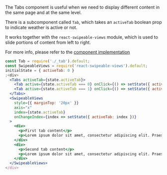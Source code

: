 The Tabs component is useful when we need to display different content in the same page and at the same level.

There is a subcomponent called `Tab`, which takes an `activeTab` boolean prop to indicate weather is active or not.

It works together with the `react-swipeable-views` module, which is used to slide portions of content from left to right.

For more info, please refer to the <a href="https://github.com/gazpachu/sugui/tree/master/src/components/tabs/index.jsx" target="_blank">component implementation</a>

```jsx
const Tab = require('./_tab').default;
const SwipeableViews = require('react-swipeable-views').default;
initialState = { activeTab: 0 }
;<div>
  <Tabs activeTab={state.activeTab}>
    <Tab active={state.activeTab === 0} onClick={() => setState({ activeTab: 0 })}>Tab 1</Tab>
    <Tab active={state.activeTab === 1} onClick={() => setState({ activeTab: 1 })}>Tab 2</Tab>
  </Tabs>
  <SwipeableViews
    style={{ marginTop: '20px' }}
    axis="x"
    index={state.activeTab}
    onChangeIndex={index => setState({ activeTab: index })}
  >
    <div>
      <p>First tab content</p>
      <p>Lorem ipsum dolor sit amet, consectetur adipiscing elit. Praesent faucibus, sapien id euismod suscipit, felis massa gravida lorem, a lacinia ipsum ipsum a neque. Cras nec pulvinar ligula. Pellentesque sollicitudin, nibh non ultricies ultrices, nulla eros tristique ligula, quis bibendum metus quam congue diam. Aenean tincidunt, purus eu mattis aliquam, mauris elit rhoncus lectus, at venenatis diam urna at turpis. Nam tempor, nisl et dignissim finibus, leo diam scelerisque est, eget rutrum risus sapien quis massa. Praesent condimentum ex vitae tincidunt eleifend. Nunc vehicula tellus ut nisi laoreet vulputate. Fusce luctus dui eu scelerisque euismod. Quisque aliquet lorem egestas elit faucibus commodo. In dictum at lectus ac auctor.</p>
    </div>
    <div>
      <p>Second tab content</p>
      <p>Lorem ipsum dolor sit amet, consectetur adipiscing elit. Praesent faucibus, sapien id euismod suscipit, felis massa gravida lorem, a lacinia ipsum ipsum a neque. Cras nec pulvinar ligula. Pellentesque sollicitudin, nibh non ultricies ultrices, nulla eros tristique ligula, quis bibendum metus quam congue diam. Aenean tincidunt, purus eu mattis aliquam, mauris elit rhoncus lectus, at venenatis diam urna at turpis. Nam tempor, nisl et dignissim finibus, leo diam scelerisque est, eget rutrum risus sapien quis massa. Praesent condimentum ex vitae tincidunt eleifend. Nunc vehicula tellus ut nisi laoreet vulputate. Fusce luctus dui eu scelerisque euismod. Quisque aliquet lorem egestas elit faucibus commodo. In dictum at lectus ac auctor.</p>
    </div>
  </SwipeableViews>
</div>
```
